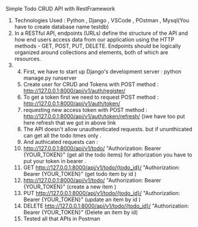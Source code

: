 Simple Todo CRUD API with RestFramework 
1. Technologies Used : Python , Django , VSCode , POstman , Mysql(You have to create database name testdb)
2. In a RESTful API, endpoints (URLs) define the structure of the API and how end users access data from our application using the HTTP methods - GET, POST, PUT, DELETE. Endpoints should be logically organized around collections and elements, both of which are resources.
3. 4. First, we have to start up Django's development server : python manage.py runserver
   5. Create user for CRUD and Tokens with POST method : http://127.0.0.1:8000/api/v1/auth/register/
   6. To get a token first we need to request POST method : http://127.0.0.1:8000/api/v1/auth/token/
   7. requesting new access token with POST method : http://127.0.0.1:8000/api/v1/auth/token/refresh/ ()we have too put here refresh that we got in above link
   8. The API doesn't allow unauthenticated requests. but if ununthicated can get all the todo itmes only .
   9. And authicated requests can :
   10. http://127.0.0.1:8000/api/v1/todo/ "Authorization: Bearer {YOUR_TOKEN}" (get all the todo items) for athorization you have to put your token in bearer .
   11. GET http://127.0.0.1:8000/api/v1/todo/{todo_id}/ "Authorization: Bearer {YOUR_TOKEN}" (get todo item by id )
   12. http://127.0.0.1:8000/api/v1/todo/ "Authorization: Bearer {YOUR_TOKEN}" (create a new item )
   13. PUT http://127.0.0.1:8000/api/v1/todo/{todo_id}/ "Authorization: Bearer {YOUR_TOKEN}" (update an item by id )
   14. DELETE http://127.0.0.1:8000/api/v1/todo/{todo_id}/ "Authorization: Bearer {YOUR_TOKEN}" (Delete an item by id)
   15. Tested all that APIs in Postman 
